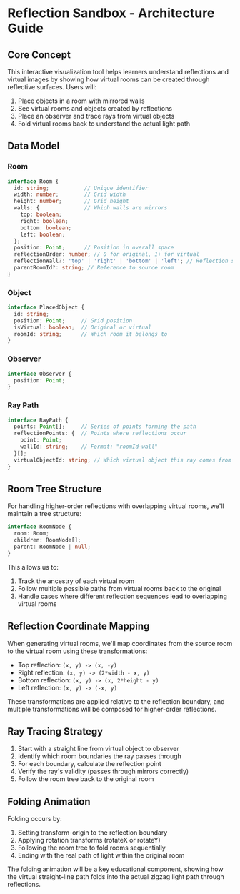 # Reflection Sandbox - Architecture Guide

## Core Concept

This interactive visualization tool helps learners understand reflections and virtual images by showing how virtual rooms can be created through reflective surfaces. Users will:

1. Place objects in a room with mirrored walls
2. See virtual rooms and objects created by reflections
3. Place an observer and trace rays from virtual objects
4. Fold virtual rooms back to understand the actual light path

## Data Model

### Room
```typescript
interface Room {
  id: string;           // Unique identifier
  width: number;        // Grid width
  height: number;       // Grid height
  walls: {              // Which walls are mirrors
    top: boolean;
    right: boolean;
    bottom: boolean; 
    left: boolean;
  };
  position: Point;      // Position in overall space
  reflectionOrder: number; // 0 for original, 1+ for virtual
  reflectionWall?: 'top' | 'right' | 'bottom' | 'left'; // Reflection surface
  parentRoomId?: string; // Reference to source room
}
```

### Object
```typescript
interface PlacedObject {
  id: string;
  position: Point;     // Grid position
  isVirtual: boolean;  // Original or virtual
  roomId: string;      // Which room it belongs to
}
```

### Observer
```typescript
interface Observer {
  position: Point;
}
```

### Ray Path
```typescript
interface RayPath {
  points: Point[];     // Series of points forming the path
  reflectionPoints: {  // Points where reflections occur
    point: Point;
    wallId: string;    // Format: "roomId-wall"
  }[];
  virtualObjectId: string; // Which virtual object this ray comes from
}
```

## Room Tree Structure

For handling higher-order reflections with overlapping virtual rooms, we'll maintain a tree structure:

```typescript
interface RoomNode {
  room: Room;
  children: RoomNode[];
  parent: RoomNode | null;
}
```

This allows us to:
1. Track the ancestry of each virtual room
2. Follow multiple possible paths from virtual rooms back to the original
3. Handle cases where different reflection sequences lead to overlapping virtual rooms

## Reflection Coordinate Mapping

When generating virtual rooms, we'll map coordinates from the source room to the virtual room using these transformations:

- Top reflection: `(x, y) -> (x, -y)`
- Right reflection: `(x, y) -> (2*width - x, y)`
- Bottom reflection: `(x, y) -> (x, 2*height - y)`
- Left reflection: `(x, y) -> (-x, y)`

These transformations are applied relative to the reflection boundary, and multiple transformations will be composed for higher-order reflections.

## Ray Tracing Strategy

1. Start with a straight line from virtual object to observer
2. Identify which room boundaries the ray passes through
3. For each boundary, calculate the reflection point
4. Verify the ray's validity (passes through mirrors correctly)
5. Follow the room tree back to the original room

## Folding Animation

Folding occurs by:
1. Setting transform-origin to the reflection boundary
2. Applying rotation transforms (rotateX or rotateY)
3. Following the room tree to fold rooms sequentially
4. Ending with the real path of light within the original room

The folding animation will be a key educational component, showing how the virtual straight-line path folds into the actual zigzag light path through reflections.